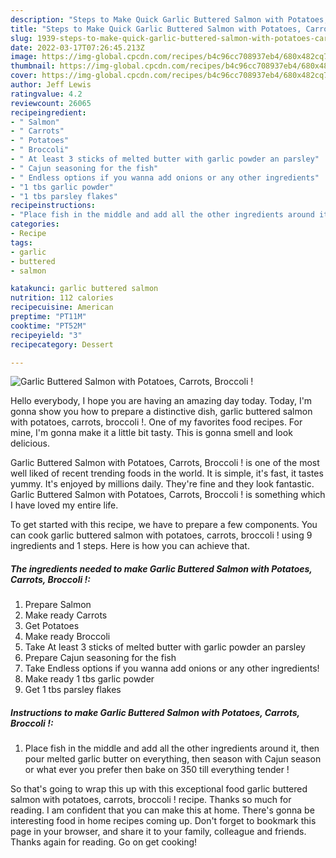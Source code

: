```yaml
---
description: "Steps to Make Quick Garlic Buttered Salmon with Potatoes, Carrots, Broccoli !"
title: "Steps to Make Quick Garlic Buttered Salmon with Potatoes, Carrots, Broccoli !"
slug: 1939-steps-to-make-quick-garlic-buttered-salmon-with-potatoes-carrots-broccoli
date: 2022-03-17T07:26:45.213Z
image: https://img-global.cpcdn.com/recipes/b4c96cc708937eb4/680x482cq70/garlic-buttered-salmon-with-potatoes-carrots-broccoli-recipe-main-photo.jpg
thumbnail: https://img-global.cpcdn.com/recipes/b4c96cc708937eb4/680x482cq70/garlic-buttered-salmon-with-potatoes-carrots-broccoli-recipe-main-photo.jpg
cover: https://img-global.cpcdn.com/recipes/b4c96cc708937eb4/680x482cq70/garlic-buttered-salmon-with-potatoes-carrots-broccoli-recipe-main-photo.jpg
author: Jeff Lewis
ratingvalue: 4.2
reviewcount: 26065
recipeingredient:
- " Salmon"
- " Carrots"
- " Potatoes"
- " Broccoli"
- " At least 3 sticks of melted butter with garlic powder an parsley"
- " Cajun seasoning for the fish"
- " Endless options if you wanna add onions or any other ingredients"
- "1 tbs garlic powder"
- "1 tbs parsley flakes"
recipeinstructions:
- "Place fish in the middle and add all the other ingredients around it, then pour melted garlic butter on everything, then season with Cajun season or what ever you prefer then bake on 350 till everything tender !"
categories:
- Recipe
tags:
- garlic
- buttered
- salmon

katakunci: garlic buttered salmon 
nutrition: 112 calories
recipecuisine: American
preptime: "PT11M"
cooktime: "PT52M"
recipeyield: "3"
recipecategory: Dessert

---
```



![Garlic Buttered Salmon with Potatoes, Carrots, Broccoli !](https://img-global.cpcdn.com/recipes/b4c96cc708937eb4/680x482cq70/garlic-buttered-salmon-with-potatoes-carrots-broccoli-recipe-main-photo.jpg)

Hello everybody, I hope you are having an amazing day today. Today, I'm gonna show you how to prepare a distinctive dish, garlic buttered salmon with potatoes, carrots, broccoli !. One of my favorites food recipes. For mine, I'm gonna make it a little bit tasty. This is gonna smell and look delicious.

Garlic Buttered Salmon with Potatoes, Carrots, Broccoli ! is one of the most well liked of recent trending foods in the world. It is simple, it's fast, it tastes yummy. It's enjoyed by millions daily. They're fine and they look fantastic. Garlic Buttered Salmon with Potatoes, Carrots, Broccoli ! is something which I have loved my entire life.




To get started with this recipe, we have to prepare a few components. You can cook garlic buttered salmon with potatoes, carrots, broccoli ! using 9 ingredients and 1 steps. Here is how you can achieve that.

<!--inarticleads1-->

##### The ingredients needed to make Garlic Buttered Salmon with Potatoes, Carrots, Broccoli !:

1. Prepare  Salmon
1. Make ready  Carrots
1. Get  Potatoes
1. Make ready  Broccoli
1. Take  At least 3 sticks of melted butter with garlic powder an parsley
1. Prepare  Cajun seasoning for the fish
1. Take  Endless options if you wanna add onions or any other ingredients!
1. Make ready 1 tbs garlic powder
1. Get 1 tbs parsley flakes




<!--inarticleads2-->

##### Instructions to make Garlic Buttered Salmon with Potatoes, Carrots, Broccoli !:

1. Place fish in the middle and add all the other ingredients around it, then pour melted garlic butter on everything, then season with Cajun season or what ever you prefer then bake on 350 till everything tender !




So that's going to wrap this up with this exceptional food garlic buttered salmon with potatoes, carrots, broccoli ! recipe. Thanks so much for reading. I am confident that you can make this at home. There's gonna be interesting food in home recipes coming up. Don't forget to bookmark this page in your browser, and share it to your family, colleague and friends. Thanks again for reading. Go on get cooking!

